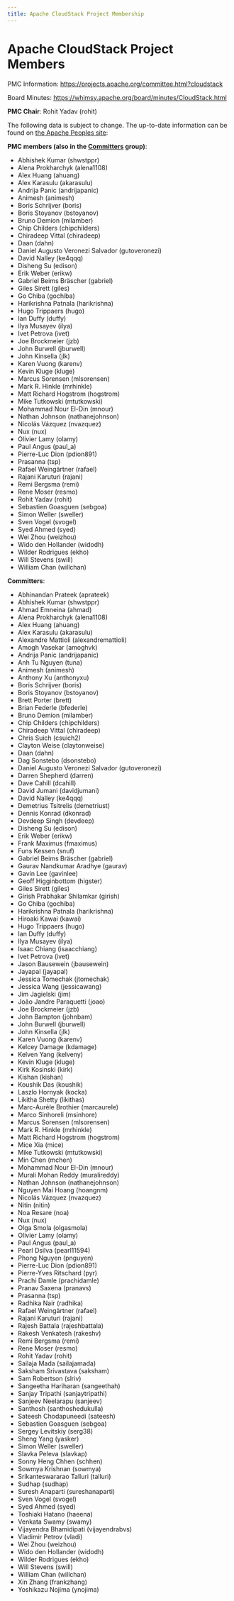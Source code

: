 ```yaml
---
title: Apache CloudStack Project Membership
---
```


# Apache CloudStack Project Members

PMC Information: https://projects.apache.org/committee.html?cloudstack

Board Minutes: https://whimsy.apache.org/board/minutes/CloudStack.html

**PMC Chair**: Rohit Yadav  (rohit)

The following data is subject to change. The up-to-date information can be found on <a href="http://people.apache.org/committers-by-project.html#cloudstack-pmc">the Apache Peoples site</a>:

**PMC members (also in the [Committers](#committers) group)**:

- Abhishek Kumar    (shwstppr)
- Alena Prokharchyk	(alena1108)
- Alex Huang	(ahuang)
- Alex Karasulu	(akarasulu)
- Andrija Panic	(andrijapanic)
- Animesh	(animesh)
- Boris Schrijver	(boris)
- Boris Stoyanov	(bstoyanov)
- Bruno Demion	(milamber)
- Chip Childers	(chipchilders)
- Chiradeep Vittal	(chiradeep)
- Daan	(dahn)
- Daniel Augusto Veronezi Salvador      (gutoveronezi)
- David Nalley	(ke4qqq)
- Disheng Su	(edison)
- Erik Weber	(erikw)
- Gabriel Beims Bräscher	(gabriel)
- Giles Sirett	(giles)
- Go Chiba	(gochiba)
- Harikrishna Patnala   (harikrishna)
- Hugo Trippaers	(hugo)
- Ian Duffy	(duffy)
- Ilya Musayev	(ilya)
- Ivet Petrova	(ivet)
- Joe Brockmeier	(jzb)
- John Burwell	(jburwell)
- John Kinsella	(jlk)
- Karen Vuong	(karenv)
- Kevin Kluge	(kluge)
- Marcus Sorensen	(mlsorensen)
- Mark R. Hinkle	(mrhinkle)
- Matt Richard Hogstrom	(hogstrom)
- Mike Tutkowski	(mtutkowski)
- Mohammad Nour El-Din	(mnour)
- Nathan Johnson	(nathanejohnson)
- Nicolás Vázquez	(nvazquez)
- Nux	(nux)
- Olivier Lamy	(olamy)
- Paul Angus	(paul_a)
- Pierre-Luc Dion	(pdion891)
- Prasanna	(tsp)
- Rafael Weingärtner	(rafael)
- Rajani Karuturi	(rajani)
- Remi Bergsma	(remi)
- Rene Moser	(resmo)
- Rohit Yadav	(rohit)
- Sebastien Goasguen	(sebgoa)
- Simon Weller	(sweller)
- Sven Vogel	(svogel)
- Syed Ahmed	(syed)
- Wei Zhou	(weizhou)
- Wido den Hollander	(widodh)
- Wilder Rodrigues	(ekho)
- Will Stevens	(swill)
- William Chan	(willchan)

**<a name="committers">Committers</a>**:

- Abhinandan Prateek	(aprateek)
- Abhishek Kumar	(shwstppr)
- Ahmad Emneina	(ahmad)
- Alena Prokharchyk	(alena1108)
- Alex Huang	(ahuang)
- Alex Karasulu	(akarasulu)
- Alexandre Mattioli    (alexandremattioli)
- Amogh Vasekar	(amoghvk)
- Andrija Panic	(andrijapanic)
- Anh Tu Nguyen	(tuna)
- Animesh	(animesh)
- Anthony Xu	(anthonyxu)
- Boris Schrijver	(boris)
- Boris Stoyanov	(bstoyanov)
- Brett Porter	(brett)
- Brian Federle	(bfederle)
- Bruno Demion	(milamber)
- Chip Childers	(chipchilders)
- Chiradeep Vittal	(chiradeep)
- Chris Suich	(csuich2)
- Clayton Weise	(claytonweise)
- Daan	(dahn)
- Dag Sonstebo	(dsonstebo)
- Daniel Augusto Veronezi Salvador	(gutoveronezi)
- Darren Shepherd	(darren)
- Dave Cahill	(dcahill)
- David Jumani	(davidjumani)
- David Nalley	(ke4qqq)
- Demetrius Tsitrelis	(demetriust)
- Dennis Konrad	(dkonrad)
- Devdeep Singh	(devdeep)
- Disheng Su	(edison)
- Erik Weber	(erikw)
- Frank Maximus	(fmaximus)
- Funs Kessen	(snuf)
- Gabriel Beims Bräscher	(gabriel)
- Gaurav Nandkumar Aradhye	(gaurav)
- Gavin Lee	(gavinlee)
- Geoff Higginbottom	(higster)
- Giles Sirett	(giles)
- Girish Prabhakar Shilamkar	(girish)
- Go Chiba	(gochiba)
- Harikrishna Patnala	(harikrishna)
- Hiroaki Kawai	(kawai)
- Hugo Trippaers	(hugo)
- Ian Duffy	(duffy)
- Ilya Musayev	(ilya)
- Isaac Chiang	(isaacchiang)
- Ivet Petrova	(ivet)
- Jason Bausewein	(jbausewein)
- Jayapal	(jayapal)
- Jessica Tomechak	(jtomechak)
- Jessica Wang	(jessicawang)
- Jim Jagielski	(jim)
- João Jandre Paraquetti        (joao)
- Joe Brockmeier	(jzb)
- John Bampton          (johnbam)
- John Burwell	(jburwell)
- John Kinsella	(jlk)
- Karen Vuong	(karenv)
- Kelcey Damage	(kdamage)
- Kelven Yang	(kelveny)
- Kevin Kluge	(kluge)
- Kirk Kosinski	(kirk)
- Kishan	(kishan)
- Koushik Das	(koushik)
- Laszlo Hornyak	(kocka)
- Likitha Shetty	(likithas)
- Marc-Aurèle Brothier	(marcaurele)
- Marco Sinhoreli	(msinhore)
- Marcus Sorensen	(mlsorensen)
- Mark R. Hinkle	(mrhinkle)
- Matt Richard Hogstrom	(hogstrom)
- Mice Xia	(mice)
- Mike Tutkowski	(mtutkowski)
- Min Chen	(mchen)
- Mohammad Nour El-Din	(mnour)
- Murali Mohan Reddy	(muralireddy)
- Nathan Johnson	(nathanejohnson)
- Nguyen Mai Hoang	(hoangnm)
- Nicolás Vázquez	(nvazquez)
- Nitin	(nitin)
- Noa Resare	(noa)
- Nux	(nux)
- Olga Smola	(olgasmola)
- Olivier Lamy	(olamy)
- Paul Angus	(paul_a)
- Pearl Dsilva	(pearl11594)
- Phong Nguyen	(pnguyen)
- Pierre-Luc Dion	(pdion891)
- Pierre-Yves Ritschard	(pyr)
- Prachi Damle	(prachidamle)
- Pranav Saxena	(pranavs)
- Prasanna	(tsp)
- Radhika Nair	(radhika)
- Rafael Weingärtner	(rafael)
- Rajani Karuturi	(rajani)
- Rajesh Battala	(rajeshbattala)
- Rakesh Venkatesh	(rakeshv)
- Remi Bergsma	(remi)
- Rene Moser	(resmo)
- Rohit Yadav	(rohit)
- Sailaja Mada	(sailajamada)
- Saksham Srivastava	(saksham)
- Sam Robertson	(slriv)
- Sangeetha Hariharan	(sangeethah)
- Sanjay Tripathi	(sanjaytripathi)
- Sanjeev Neelarapu	(sanjeev)
- Santhosh	(santhoshedukulla)
- Sateesh Chodapuneedi	(sateesh)
- Sebastien Goasguen	(sebgoa)
- Sergey Levitskiy	(serg38)
- Sheng Yang	(yasker)
- Simon Weller	(sweller)
- Slavka Peleva	(slavkap)
- Sonny Heng Chhen	(schhen)
- Sowmya Krishnan	(sowmya)
- Srikanteswararao Talluri	(talluri)
- Sudhap	(sudhap)
- Suresh Anaparti	(sureshanaparti)
- Sven Vogel	(svogel)
- Syed Ahmed	(syed)
- Toshiaki Hatano	(haeena)
- Venkata Swamy	(swamy)
- Vijayendra Bhamidipati	(vijayendrabvs)
- Vladimir Petrov               (vladi)
- Wei Zhou	(weizhou)
- Wido den Hollander	(widodh)
- Wilder Rodrigues	(ekho)
- Will Stevens	(swill)
- William Chan	(willchan)
- Xin Zhang	(frankzhang)
- Yoshikazu Nojima	(ynojima)
